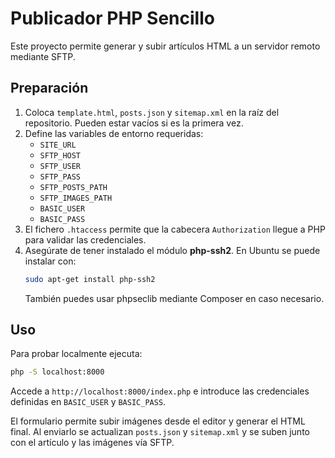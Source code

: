 # Publicador PHP Sencillo

Este proyecto permite generar y subir artículos HTML a un servidor remoto mediante SFTP.

## Preparación
1. Coloca `template.html`, `posts.json` y `sitemap.xml` en la raíz del repositorio. Pueden estar vacíos si es la primera vez.
2. Define las variables de entorno requeridas:
   - `SITE_URL`
   - `SFTP_HOST`
   - `SFTP_USER`
   - `SFTP_PASS`
   - `SFTP_POSTS_PATH`
   - `SFTP_IMAGES_PATH`
   - `BASIC_USER`
   - `BASIC_PASS`
3. El fichero `.htaccess` permite que la cabecera `Authorization` llegue a PHP para validar las credenciales.
4. Asegúrate de tener instalado el módulo **php-ssh2**. En Ubuntu se puede instalar con:
   ```bash
   sudo apt-get install php-ssh2
   ```
   También puedes usar phpseclib mediante Composer en caso necesario.

## Uso

Para probar localmente ejecuta:
```bash
php -S localhost:8000
```
Accede a `http://localhost:8000/index.php` e introduce las credenciales definidas en `BASIC_USER` y `BASIC_PASS`.

El formulario permite subir imágenes desde el editor y generar el HTML final. Al enviarlo se actualizan `posts.json` y `sitemap.xml` y se suben junto con el artículo y las imágenes vía SFTP.

